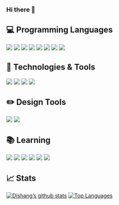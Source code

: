 ### Hi there 👋

<!--
**Dishang04/Dishang04** is a ✨ _special_ ✨ repository because its `README.md` (this file) appears on your GitHub profile.

Here are some ideas to get you started:

- 🔭 I’m currently working on ...
- 🌱 I’m currently learning ...
- 👯 I’m looking to collaborate on ...
- 🤔 I’m looking for help with ...
- 💬 Ask me about ...
- 📫 How to reach me: ...
- 😄 Pronouns: ...
- ⚡ Fun fact: ...
-->

## 💻 Programming Languages
![](https://img.shields.io/badge/Code-JavaScript-informational?style=flat&logo=javascript&logoColor=white&color=119ECA)
![](https://img.shields.io/badge/Code-HTML-informational?style=flat&logo=html5&logoColor=white&color=aa7ad9)
![](https://img.shields.io/badge/Code-CSS-informational?style=flat&logo=css3&logoColor=white&color=48b2db)
![](https://img.shields.io/badge/Code-Java-informational?style=flat&logo=java&logoColor=white&color=48b2db)
![](https://img.shields.io/badge/Library-Leaflet-informational?style=flat&logo=leaflet&logoColor=white&color=48b2db)
![](https://img.shields.io/badge/Tools-MariaDB-informational?style=flat&logo=mariadb&logoColor=white&color=48b2db)
![](https://img.shields.io/badge/Code-Python-informational?style=flat&logo=python&logoColor=white&color=48b2db)
![](https://img.shields.io/badge/Framework-AFrame-informational?style=flat&logo=a-frame&logoColor=white&color=48b2db)

## 🔧 Technologies & Tools
![](https://img.shields.io/badge/Editor-RaspberryPi-informational?style=flat&logo=raspberry-pi&logoColor=white&color=48b2db)
![](https://img.shields.io/badge/Editor-VisualStudioCode-informational?style=flat&logo=visual-studio-code&logoColor=white&color=48b2db)
![](https://img.shields.io/badge/Editor-Arduino-informational?style=flat&logo=arduino&logoColor=white&color=48b2db)
![](https://img.shields.io/badge/Editor-Atom-informational?style=flat&logo=atom&logoColor=white&color=48b2db)

## ✏️ Design Tools
![](https://img.shields.io/badge/Tool-Figma-informational?style=flat&logo=figma&logoColor=white&color=48b2db)
![](https://img.shields.io/badge/Tool-AdobeXD-informational?style=flat&logo=adobezxd&logoColor=white&color=48b2db)

## 📚 Learning
![](https://img.shields.io/badge/Framework-Laravel-informational?style=flat&logo=laravel&logoColor=white&color=48b2db)
![](https://img.shields.io/badge/Framework-React-informational?style=flat&logo=react&logoColor=white&color=48b2db)
![](https://img.shields.io/badge/Library-Redux-informational?style=flat&logo=redux&logoColor=white&color=48b2db)
![](https://img.shields.io/badge/Editor-AndoidStudio-informational?style=flat&logo=android-studio&logoColor=white&color=48b2db)
![](https://img.shields.io/badge/Framework-Vue.js-informational?style=flat&logo=vue-dot-js&logoColor=white&color=48b2db)
![](https://img.shields.io/badge/Code-Node.js-informational?style=flat&logo=node-dot-js&logoColor=white&color=48b2db)

## 📈 Stats
[![Dishang’s github stats](https://github-readme-stats.vercel.app/api?username=Dishang04&count_private=true&show_icons=true&theme=light&bg_color=ffffff&line_height=20&title_color=48b2db&icon_color=48b2db)](https://github.com/anuraghazra/github-readme-stats)
[![Top Languages](https://github-readme-stats.vercel.app/api/top-langs/?username=Dishang04&theme=light&langs_count=6&layout=compact&bg_color=ffffff&title_color=48b2db&icon_color=48b2db)](https://github.com/anuraghazra/github-readme-stats)

